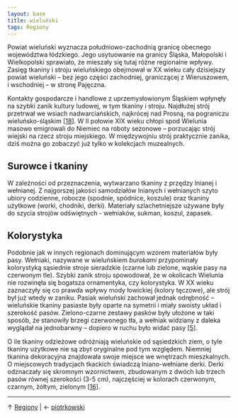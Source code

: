 ```yaml
---
layout: base
title: wieluński
tags: Regiony
---
```


Powiat wieluński wyznacza południowo-zachodnią granicę obecnego województwa łódzkiego. Jego usytuowanie na granicy Śląska, Małopolski i Wielkopolski sprawiało, że mieszały się tutaj różne regionalne wpływy. Zasięg tkaniny i stroju wieluńskiego obejmował w XX wieku cały dzisiejszy powiat wieluński – bez jego części zachodniej, graniczącej z Wieruszowem, i wschodniej – w stronę Pajęczna.

Kontakty gospodarcze i handlowe z uprzemysłowionym Śląskiem wpłynęły na szybki zanik kultury ludowej, w tym tkaniny i stroju. Najdłużej strój przetrwał we wsiach nadwarciańskich, najkrócej nad Prosną, na pograniczu wieluńsko-śląskim [[18][bibliografia]]. W II połowie XIX wieku chłopi spod Wielunia masowo emigrowali do Niemiec na roboty sezonowe – porzucając strój wiejski na rzecz stroju miejskiego. W międzywojniu strój praktycznie zanika, dziś można go zobaczyć już tylko w kolekcjach muzealnych.

## Surowce i tkaniny

W zależności od przeznaczenia, wytwarzano tkaniny z przędzy lnianej i wełnianej. Z najgorszej jakości samodziałów lnianych i wełnianych szyto ubiory codzienne, robocze (spodnie, spódnice, koszule) oraz tkaniny użytkowe (worki, chodniki, derki). Materiały szlachetniejsze używane były do szycia strojów odświętnych - wełniaków, sukman, koszul, zapasek.

## Kolorystyka

Podobnie jak w innych regionach dominującym wzorem materiałów były pasy. Wełniaki, nazywane w wieluńskiem *burokami* przypominały kolorystyką sąsiednie stroje sieradzkie (czarne lub zielone, wąskie pasy na czerwonym tle). Szybki zanik stroju spowodował, że w okolicach Wielunia nie rozwinęła się bogatsza ornamentyka, czy kolorystyka. W XX wieku zaznaczyły się co prawda wpływy mody łowickiej (kolory tęczowe), ale strój był już wtedy w zaniku. Pasiak wieluński zachował jednak odrębność – wieluńskie tkaniny pasiaste były oparte na symetrii i miały swoisty układ i szerokość pasów. Zielono-czarne zestawy pasków były ułożone w taki sposób, że stanowiły brzegi czerwonego tła, a wełniak widziany z daleka wyglądał na jednobarwny – dopiero w ruchu było widać pasy [[5][bibliografia]]. 

O ile tkaniny odzieżowe odróżniają wieluńskie od sąsiedzkich ziem, o tyle tkaniny użytkowe nie są zbyt oryginalne pod tym względem. Niemniej tkanina dekoracyjna znajdowała swoje miejsce we wnętrzach mieszkalnych. O miejscowych tradycjach tkackich świadczą lniano-wełniane derki. Derki odznaczały się skromnym wzornictwem, zbudowanym z dwóch lub trzech pasów równej szerokości (3-5 cm), najczęściej w kolorach czerwonym, czarnym, żółtym, zielonym [[16][bibliografia]].

---

↑ [Regiony](/regiony/#main) | ← [piotrkowski](/regiony/piotrkowski/#main)

[bibliografia]: /bibliografia/#main